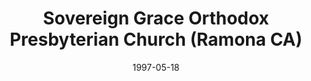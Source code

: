 ---
date: &id001 1997-05-18
end_date: null
location:
  address: null
  city: Ramona
  state: CA
minister:
- end: 2006-01-01
  name: Bruce Brawdy
  start: 1997-05-18
  type: Pastor
ministers:
- Bruce Brawdy
name: Sovereign Grace Orthodox Presbyterian Church
names:
- end: 2008-01-01
  name: Sovereign Grace Orthodox Presbyterian Church
  start: 1997-05-18
origination_date: *id001
raw_data: "AR\tRamona\n\nSovereign Grace Orthodox Presbyterian Church  (May 18, 1997-2008)\n\
  Pastor: Bruce Brawdy, 1997-2006\n"
received_from: null
states:
- CA
status:
  active: false
  end_date: 2008-01-01
  reason: null
  received_from: null
  withdrawal_to: null
title: Sovereign Grace Orthodox Presbyterian Church (Ramona CA)
year_established:
- 1997

---